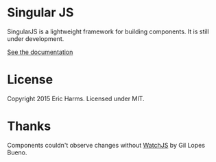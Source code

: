 # Singular JS

SingularJS is a lightweight framework for building components. It is still under development.

[See the documentation](docs/toc.md)

# License

Copyright 2015 Eric Harms. Licensed under MIT.

# Thanks

Components couldn't observe changes without [WatchJS](https://github.com/melanke/Watch.JS) by Gil Lopes Bueno.